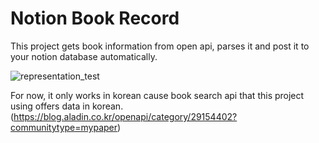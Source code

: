 # Notion Book Record
This project gets book information from open api, parses it and post it to your notion database automatically.

![representation_test](https://user-images.githubusercontent.com/68096732/187642233-64e8fe9b-08e5-4abd-90ca-88592d0dc5b7.gif)

For now, it only works in korean cause book search api that this project using offers data in korean. (https://blog.aladin.co.kr/openapi/category/29154402?communitytype=mypaper)

